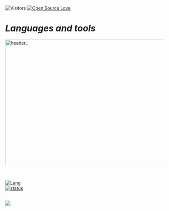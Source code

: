 
<!---

--->

#

  



![Visitors](https://visitor-badge.laobi.icu/badge?page_id=0xr2r.0xr2r)
[![Open Source Love](https://badges.frapsoft.com/os/v1/open-source.svg?v=102)](https://github.com/0xr2r?tab=repositories)

#                                                                    *Languages and tools*


<img width="2000" height="400" alt="header_" src="https://github.com/user-attachments/assets/ac236bb7-c2e4-4fa8-b375-cf037ca0553b" />




<br><br>
[![Lang](https://github-readme-stats.vercel.app/api/top-langs/?username=0xr2r&layout=compact)](https://github.com/https://github.com/extimative/language)
<br>
[![status](https://github-readme-stats.vercel.app/api?username=0xr2r&show_icons=true)](https://github.com/https://github.com/extimative/status)

  <br>
  
  <img src ="https://github-readme-streak-stats.herokuapp.com/?user=0xr2r&theme=transparent">
 </p>




